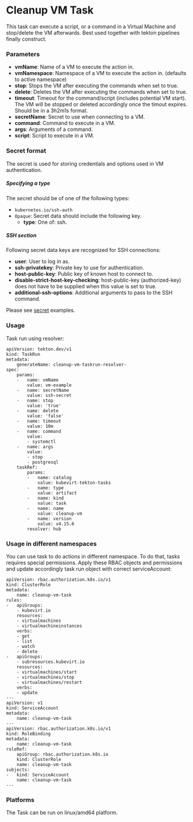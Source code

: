 # Cleanup VM Task

This task can execute a script, or a command in a Virtual Machine and stop/delete 
the VM afterwards. Best used together with tekton pipelines finally construct.

### Parameters

- **vmName**: Name of a VM to execute the action in.
- **vmNamespace**: Namespace of a VM to execute the action in. (defaults to active namespace)
- **stop**: Stops the VM after executing the commands when set to true.
- **delete**: Deletes the VM after executing the commands when set to true.
- **timeout**: Timeout for the command/script (includes potential VM start). The VM will be stopped or deleted accordingly once the timout expires. Should be in a 3h2m1s format.
- **secretName**: Secret to use when connecting to a VM.
- **command**: Command to execute in a VM.
- **args**: Arguments of a command.
- **script**: Script to execute in a VM.

### Secret format

The secret is used for storing credentials and options used in VM authentication.

##### Specifying a type

The secret should be of one of the following types:

- `kubernetes.io/ssh-auth`
- `Opaque`: Secret data should include the following key.
    - **type**: One of: ssh.

##### SSH section

Following secret data keys are recognized for SSH connections:

- **user**: User to log in as.
- **ssh-privatekey**: Private key to use for authentication.
- **host-public-key**: Public key of known host to connect to.
- **disable-strict-host-key-checking**: host-public-key (authorized-key) does not have to be supplied when this value is set to true.
- **additional-ssh-options**: Additional arguments to pass to the SSH command.

Please see [secret](examples/secrets) examples.

### Usage

Task run using resolver:
```
apiVersion: tekton.dev/v1
kind: TaskRun
metadata:
    generateName: cleanup-vm-taskrun-resolver-
spec:
    params:
    -   name: vmName
        value: vm-example
    -   name: secretName
        value: ssh-secret
    -   name: stop
        value: 'true'
    -   name: delete
        value: 'false'
    -   name: timeout
        value: 10m
    -   name: command
        value:
        - systemctl
    -   name: args
        value:
        - stop
        - postgresql
    taskRef:
        params:
        -   name: catalog
            value: kubevirt-tekton-tasks
        -   name: type
            value: artifact
        -   name: kind
            value: task
        -   name: name
            value: cleanup-vm
        -   name: version
            value: v4.15.6
        resolver: hub
```

### Usage in different namespaces

You can use task to do actions in different namespace. To do that, tasks requires special permissions. Apply these RBAC objects and permissions and update accordingly task run object with correct serviceAccount:

```
apiVersion: rbac.authorization.k8s.io/v1
kind: ClusterRole
metadata:
    name: cleanup-vm-task
rules:
-   apiGroups:
    - kubevirt.io
    resources:
    - virtualmachines
    - virtualmachineinstances
    verbs:
    - get
    - list
    - watch
    - delete
-   apiGroups:
    - subresources.kubevirt.io
    resources:
    - virtualmachines/start
    - virtualmachines/stop
    - virtualmachines/restart
    verbs:
    - update
---
apiVersion: v1
kind: ServiceAccount
metadata:
    name: cleanup-vm-task
---
apiVersion: rbac.authorization.k8s.io/v1
kind: RoleBinding
metadata:
    name: cleanup-vm-task
roleRef:
    apiGroup: rbac.authorization.k8s.io
    kind: ClusterRole
    name: cleanup-vm-task
subjects:
-   kind: ServiceAccount
    name: cleanup-vm-task
---
```

### Platforms

The Task can be run on linux/amd64 platform.
